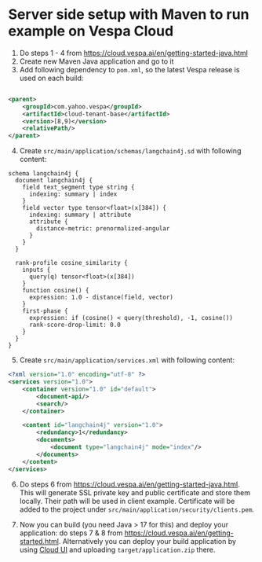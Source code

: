 # Server side setup with Maven to run example on Vespa Cloud

1. Do steps 1 - 4 from https://cloud.vespa.ai/en/getting-started-java.html
2. Create new Maven Java application and go to it
3. Add following dependency to `pom.xml`, so the latest Vespa release is used on each build:

```xml

<parent>
    <groupId>com.yahoo.vespa</groupId>
    <artifactId>cloud-tenant-base</artifactId>
    <version>[8,9)</version>
    <relativePath/>
</parent>
```

4. Create `src/main/application/schemas/langchain4j.sd` with following content:

```sd
schema langchain4j {
  document langchain4j {
    field text_segment type string {
      indexing: summary | index
    }
    field vector type tensor<float>(x[384]) {
      indexing: summary | attribute
      attribute {
        distance-metric: prenormalized-angular
      }
    }
  }

  rank-profile cosine_similarity {
    inputs {
      query(q) tensor<float>(x[384])
    }
    function cosine() {
      expression: 1.0 - distance(field, vector)
    }
    first-phase {
      expression: if (cosine() < query(threshold), -1, cosine())
      rank-score-drop-limit: 0.0
    }
  }
}
```

5. Create `src/main/application/services.xml` with following content:

```xml
<?xml version="1.0" encoding="utf-8" ?>
<services version="1.0">
    <container version="1.0" id="default">
        <document-api/>
        <search/>
    </container>

    <content id="langchain4j" version="1.0">
        <redundancy>1</redundancy>
        <documents>
            <document type="langchain4j" mode="index"/>
        </documents>
    </content>
</services>
```

6. Do steps 6 from https://cloud.vespa.ai/en/getting-started-java.html. This will generate SSL private key and
   public certificate and store them locally. Their path will be used in client example. Certificate will be added
   to the project under `src/main/application/security/clients.pem`.

7. Now you can build (you need Java > 17 for this) and deploy your application: do steps 7 & 8 from
   https://cloud.vespa.ai/en/getting-started.html.
   Alternatively you can deploy your build application by using [Cloud UI](https://console.vespa-cloud.com) and
   uploading `target/application.zip` there.